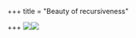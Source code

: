 +++
title = "Beauty of recursiveness"

+++
[![](https://i2.wp.com/photos1.blogger.com/blogger/2010/410/320/spirals.0.jpg)](http://photos1.blogger.com/blogger/2010/410/1600/spirals.0.jpg)[![](https://i0.wp.com/photos1.blogger.com/blogger/2010/410/320/recursiveness.jpg)](http://photos1.blogger.com/blogger/2010/410/1600/recursiveness.jpg)
